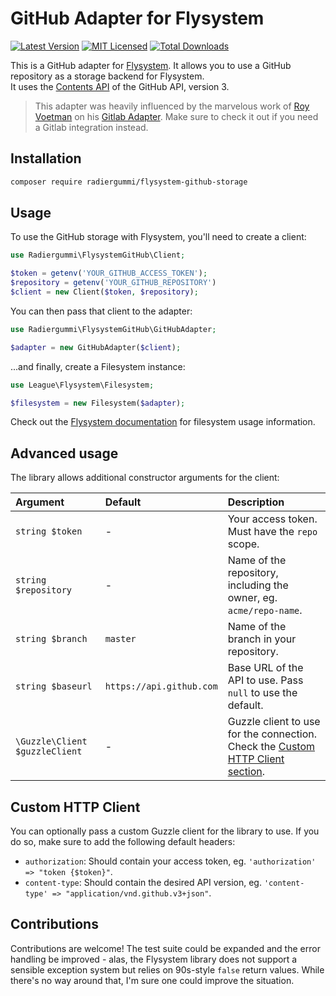 GitHub Adapter for Flysystem
============================
[![Latest Version](https://img.shields.io/packagist/v/radiergummi/flysystem-github-storage.svg?style=flat-square)](https://packagist.org/packages/radiergummi/flysystem-github-storage)
[![MIT Licensed](https://img.shields.io/badge/license-MIT-brightgreen.svg?style=flat-square)](LICENSE)
[![Total Downloads](https://img.shields.io/packagist/dt/radiergummi/flysystem-github-storage.svg?style=flat-square)](https://packagist.org/packages/radiergummi/flysystem-github-storage)

This is a GitHub adapter for [Flysystem](https://github.com/thephpleague/flysystem). It allows you to use a GitHub 
repository as a storage backend for Flysystem.  
It uses the [Contents API](https://developer.github.com/v3/repos/contents/) of the GitHub API, version 3.

> This adapter was heavily influenced by the marvelous work of [Roy Voetman](https://github.com/RoyVoetman) on his 
> [Gitlab Adapter](https://github.com/RoyVoetman/flysystem-gitlab-storage). Make sure to check it out if you need a 
> Gitlab integration instead.

Installation
------------
```bash
composer require radiergummi/flysystem-github-storage
```

Usage
-----
To use the GitHub storage with Flysystem, you'll need to create a client:
```php
use Radiergummi\FlysystemGitHub\Client;

$token = getenv('YOUR_GITHUB_ACCESS_TOKEN');
$repository = getenv('YOUR_GITHUB_REPOSITORY')
$client = new Client($token, $repository);
```

You can then pass that client to the adapter:
```php
use Radiergummi\FlysystemGitHub\GitHubAdapter;

$adapter = new GitHubAdapter($client);
```

...and finally, create a Filesystem instance:
```php
use League\Flysystem\Filesystem;

$filesystem = new Filesystem($adapter);
```

Check out the [Flysystem documentation](https://flysystem.thephpleague.com/api) for filesystem usage information.

Advanced usage
--------------
The library allows additional constructor arguments for the client:

| Argument                       | Default                  | Description                                                                                           |
|:-------------------------------|:-------------------------|:------------------------------------------------------------------------------------------------------|
| `string $token`                | -                        | Your access token. Must have the `repo` scope.                                                        |
| `string $repository`           | -                        | Name of the repository, including the owner, eg. `acme/repo-name`.                                    |
| `string $branch`               | `master`                 | Name of the branch in your repository.                                                                |
| `string $baseurl`              | `https://api.github.com` | Base URL of the API to use. Pass `null` to use the default.                                           |
| `\Guzzle\Client $guzzleClient` | -                        | Guzzle client to use for the connection. Check the [Custom HTTP Client section](#custom-http-client). |

Custom HTTP Client
------------------
You can optionally pass a custom Guzzle client for the library to use. If you do so, make sure to add the following 
default headers:
 - `authorization`: Should contain your access token, eg. `'authorization' => "token {$token}"`.
 - `content-type`: Should contain the desired API version, eg. `'content-type' => "application/vnd.github.v3+json"`.

Contributions
-------------
Contributions are welcome! The test suite could be expanded and the error handling be improved - alas, the Flysystem 
library does not support a sensible exception system but relies on 90s-style `false` return values. While there's no way
around that, I'm sure one could improve the situation.
